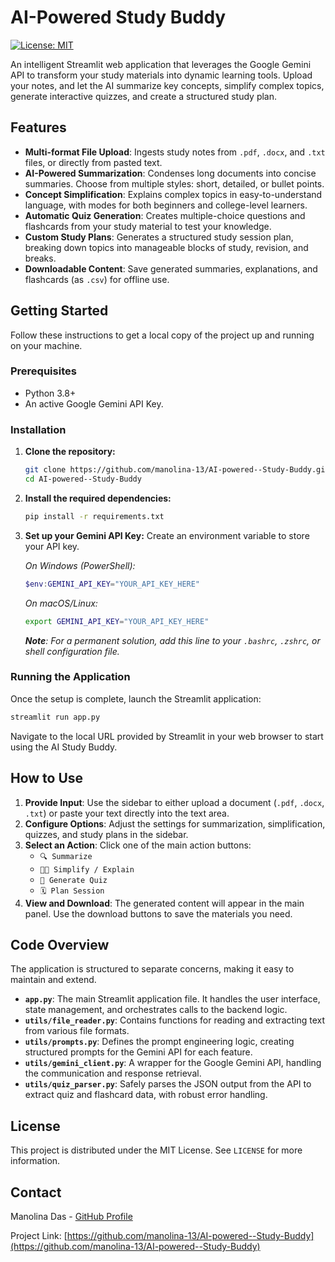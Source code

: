 # AI-Powered Study Buddy

[![License: MIT](https://img.shields.io/badge/License-MIT-yellow.svg)](https://opensource.org/licenses/MIT)

An intelligent Streamlit web application that leverages the Google Gemini API to transform your study materials into dynamic learning tools. Upload your notes, and let the AI summarize key concepts, simplify complex topics, generate interactive quizzes, and create a structured study plan.

## Features

-   **Multi-format File Upload**: Ingests study notes from `.pdf`, `.docx`, and `.txt` files, or directly from pasted text.
-   **AI-Powered Summarization**: Condenses long documents into concise summaries. Choose from multiple styles: short, detailed, or bullet points.
-   **Concept Simplification**: Explains complex topics in easy-to-understand language, with modes for both beginners and college-level learners.
-   **Automatic Quiz Generation**: Creates multiple-choice questions and flashcards from your study material to test your knowledge.
-   **Custom Study Plans**: Generates a structured study session plan, breaking down topics into manageable blocks of study, revision, and breaks.
-   **Downloadable Content**: Save generated summaries, explanations, and flashcards (as `.csv`) for offline use.

## Getting Started

Follow these instructions to get a local copy of the project up and running on your machine.

### Prerequisites

-   Python 3.8+
-   An active Google Gemini API Key.

### Installation

1.  **Clone the repository:**
    ```bash
    git clone https://github.com/manolina-13/AI-powered--Study-Buddy.git
    cd AI-powered--Study-Buddy
    ```

2.  **Install the required dependencies:**
    ```bash
    pip install -r requirements.txt
    ```

3.  **Set up your Gemini API Key:**
    Create an environment variable to store your API key.

    *On Windows (PowerShell):*
    ```powershell
    $env:GEMINI_API_KEY="YOUR_API_KEY_HERE"
    ```

    *On macOS/Linux:*
    ```bash
    export GEMINI_API_KEY="YOUR_API_KEY_HERE"
    ```
    ***Note**: For a permanent solution, add this line to your `.bashrc`, `.zshrc`, or shell configuration file.*

### Running the Application

Once the setup is complete, launch the Streamlit application:

```bash
streamlit run app.py
```

Navigate to the local URL provided by Streamlit in your web browser to start using the AI Study Buddy.

## How to Use

1.  **Provide Input**: Use the sidebar to either upload a document (`.pdf`, `.docx`, `.txt`) or paste your text directly into the text area.
2.  **Configure Options**: Adjust the settings for summarization, simplification, quizzes, and study plans in the sidebar.
3.  **Select an Action**: Click one of the main action buttons:
    -   `🔍 Summarize`
    -   `🧑‍🏫 Simplify / Explain`
    -   `📝 Generate Quiz`
    -   `🗓️ Plan Session`
4.  **View and Download**: The generated content will appear in the main panel. Use the download buttons to save the materials you need.

## Code Overview

The application is structured to separate concerns, making it easy to maintain and extend.

-   **`app.py`**: The main Streamlit application file. It handles the user interface, state management, and orchestrates calls to the backend logic.
-   **`utils/file_reader.py`**: Contains functions for reading and extracting text from various file formats.
-   **`utils/prompts.py`**: Defines the prompt engineering logic, creating structured prompts for the Gemini API for each feature.
-   **`utils/gemini_client.py`**: A wrapper for the Google Gemini API, handling the communication and response retrieval.
-   **`utils/quiz_parser.py`**: Safely parses the JSON output from the API to extract quiz and flashcard data, with robust error handling.

## License

This project is distributed under the MIT License. See `LICENSE` for more information.

## Contact

Manolina Das - [GitHub Profile](https://github.com/manolina-13)

Project Link: [https://github.com/manolina-13/AI-powered--Study-Buddy](https://github.com/manolina-13/AI-powered--Study-Buddy)
